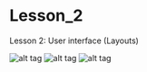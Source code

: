 # Lesson_2
Lesson 2: User interface (Layouts)

![alt tag](https://pp.userapi.com/c836538/v836538539/2fc2a/_zVkjjPmuFU.jpg)
![alt tag](https://pp.userapi.com/c836538/v836538539/2fc22/TCWnkivFShs.jpg)
![alt tag](https://pp.userapi.com/c836538/v836538539/2fc32/1m4ccKACDTA.jpg)
